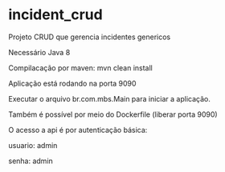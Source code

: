 # incident_crud
Projeto CRUD que gerencia incidentes genericos

Necessário Java 8

Compilacação por maven: mvn clean install

Aplicação está rodando na porta 9090

Executar o arquivo br.com.mbs.Main para iniciar a aplicação.

Também é possível por meio do Dockerfile  (liberar porta 9090)

O acesso a api é por autenticação básica:

usuario: admin

senha: admin 
